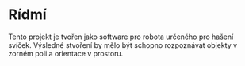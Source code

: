 # Rídmí

Tento projekt je tvořen jako software pro robota určeného pro hašení svíček.
Výsledné stvoření by mělo být schopno rozpoznávat objekty v zorném poli a 
orientace v prostoru.